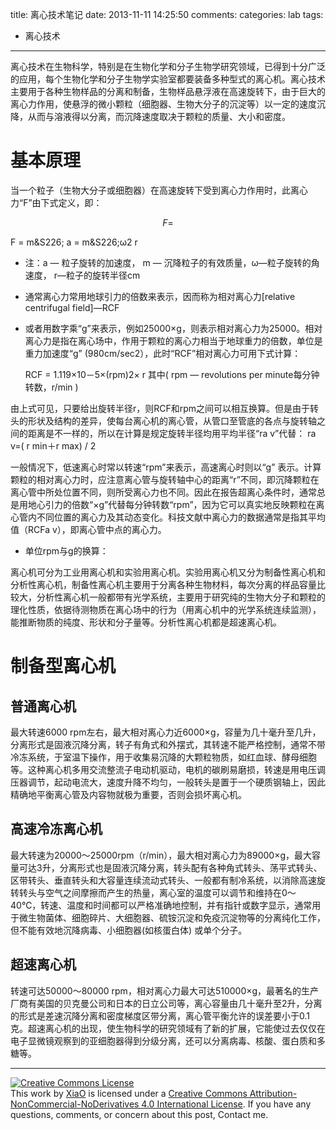 title: 离心技术笔记
date: 2013-11-11 14:25:50
comments:
categories: lab
tags: 
  - 离心技术
---

离心技术在生物科学，特别是在生物化学和分子生物学研究领域，已得到十分广泛的应用，每个生物化学和分子生物学实验室都要装备多种型式的离心机。离心技术主要用于各种生物样品的分离和制备，生物样品悬浮液在高速旋转下，由于巨大的离心力作用，使悬浮的微小颗粒（细胞器、生物大分子的沉淀等）以一定的速度沉降，从而与溶液得以分离，而沉降速度取决于颗粒的质量、大小和密度。

<!--more-->
#   基本原理

当一个粒子（生物大分子或细胞器）在高速旋转下受到离心力作用时，此离心力“F”由下式定义，即： 

$$ F = $$

F = m&S226; a = m&S226;ω2 r

* 注：a — 粒子旋转的加速度， m — 沉降粒子的有效质量，ω—粒子旋转的角速度， r—粒子的旋转半径cm

* 通常离心力常用地球引力的倍数来表示，因而称为相对离心力[relative centrifugal field]—RCF
* 或者用数字乘“g”来表示，例如25000×g，则表示相对离心力为25000。相对离心力是指在离心场中，作用于颗粒的离心力相当于地球重力的倍数，单位是重力加速度“g” (980cm/sec2），此时“RCF”相对离心力可用下式计算：

	RCF = 1.119×10－5×(rpm)2× r   其中( rpm — revolutions per minute每分钟转数，r/min )

由上式可见，只要给出旋转半径r，则RCF和rpm之间可以相互换算。但是由于转头的形状及结构的差异，使每台离心机的离心管，从管口至管底的各点与旋转轴之间的距离是不一样的，所以在计算是规定旋转半径均用平均半径“ra v”代替： ra v=( r min＋r max) / 2
 
 
一般情况下，低速离心时常以转速“rpm”来表示，高速离心时则以“g” 表示。计算颗粒的相对离心力时，应注意离心管与旋转轴中心的距离“r”不同，即沉降颗粒在离心管中所处位置不同，则所受离心力也不同。因此在报告超离心条件时，通常总是用地心引力的倍数“×g”代替每分钟转数“rpm”，因为它可以真实地反映颗粒在离心管内不同位置的离心力及其动态变化。科技文献中离心力的数据通常是指其平均值（RCFa v），即离心管中点的离心力。

* 单位rpm与g的换算：

离心机可分为工业用离心机和实验用离心机。实验用离心机又分为制备性离心机和分析性离心机，制备性离心机主要用于分离各种生物材料，每次分离的样品容量比较大，分析性离心机一般都带有光学系统，主要用于研究纯的生物大分子和颗粒的理化性质，依据待测物质在离心场中的行为（用离心机中的光学系统连续监测），能推断物质的纯度、形状和分子量等。分析性离心机都是超速离心机。

# 制备型离心机

## 普通离心机

最大转速6000 rpm左右，最大相对离心力近6000×g，容量为几十毫升至几升，分离形式是固液沉降分离，转子有角式和外摆式，其转速不能严格控制，通常不带冷冻系统，于室温下操作，用于收集易沉降的大颗粒物质，如红血球、酵母细胞等。这种离心机多用交流整流子电动机驱动，电机的碳刷易磨损，转速是用电压调压器调节，起动电流大，速度升降不均匀，一般转头是置于一个硬质钢轴上，因此精确地平衡离心管及内容物就极为重要，否则会损坏离心机。

## 高速冷冻离心机

最大转速为20000～25000rpm（r/min），最大相对离心力为89000×g，最大容量可达3升，分离形式也是固液沉降分离，转头配有各种角式转头、荡平式转头、区带转头、垂直转头和大容量连续流动式转头、一般都有制冷系统，以消除高速旋转转头与空气之间摩擦而产生的热量，离心室的温度可以调节和维持在0～40℃，转速、温度和时间都可以严格准确地控制，并有指针或数字显示，通常用于微生物菌体、细胞碎片、大细胞器、硫铵沉淀和免疫沉淀物等的分离纯化工作，但不能有效地沉降病毒、小细胞器(如核蛋白体) 或单个分子。

## 超速离心机

转速可达50000～80000 rpm，相对离心力最大可达510000×g，最著名的生产厂商有美国的贝克曼公司和日本的日立公司等，离心容量由几十毫升至2升，分离的形式是差速沉降分离和密度梯度区带分离，离心管平衡允许的误差要小于0.1克。超速离心机的出现，使生物科学的研究领域有了新的扩展，它能使过去仅仅在电子显微镜观察到的亚细胞器得到分级分离，还可以分离病毒、核酸、蛋白质和多糖等。




---
<a class="text-center" rel="license" href="http://creativecommons.org/licenses/by-nc-nd/4.0/"><img alt="Creative Commons License" align style="border-width:0; border-radius: 0px !important; display: block; margin-left: auto; margin-right: auto" src="/img/by-nc-nd.svg" /></a>This work by <a xmlns:cc="http://creativecommons.org/ns#" href="mailto:navyshaw@yaoo.com" property="cc:attributionName" rel="cc:attributionURL">XiaO</a> is licensed under a <a rel="license" href="http://creativecommons.org/licenses/by-nc-nd/4.0/">Creative Commons Attribution-NonCommercial-NoDerivatives 4.0 International License</a>. If you have any questions, comments, or concern about this post, Contact me.